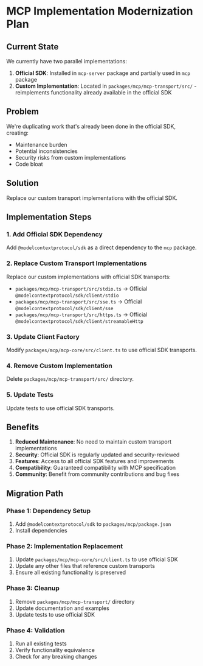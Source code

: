 # MCP Implementation Modernization Plan

## Current State
We currently have two parallel implementations:
1. **Official SDK**: Installed in `mcp-server` package and partially used in `mcp` package
2. **Custom Implementation**: Located in `packages/mcp/mcp-transport/src/` - reimplements functionality already available in the official SDK

## Problem
We're duplicating work that's already been done in the official SDK, creating:
- Maintenance burden
- Potential inconsistencies
- Security risks from custom implementations
- Code bloat

## Solution
Replace our custom transport implementations with the official SDK.

## Implementation Steps

### 1. Add Official SDK Dependency
Add `@modelcontextprotocol/sdk` as a direct dependency to the `mcp` package.

### 2. Replace Custom Transport Implementations
Replace our custom implementations with official SDK transports:
- `packages/mcp/mcp-transport/src/stdio.ts` → Official `@modelcontextprotocol/sdk/client/stdio`
- `packages/mcp/mcp-transport/src/sse.ts` → Official `@modelcontextprotocol/sdk/client/sse`
- `packages/mcp/mcp-transport/src/https.ts` → Official `@modelcontextprotocol/sdk/client/streamableHttp`

### 3. Update Client Factory
Modify `packages/mcp/mcp-core/src/client.ts` to use official SDK transports.

### 4. Remove Custom Implementation
Delete `packages/mcp/mcp-transport/src/` directory.

### 5. Update Tests
Update tests to use official SDK transports.

## Benefits
1. **Reduced Maintenance**: No need to maintain custom transport implementations
2. **Security**: Official SDK is regularly updated and security-reviewed
3. **Features**: Access to all official SDK features and improvements
4. **Compatibility**: Guaranteed compatibility with MCP specification
5. **Community**: Benefit from community contributions and bug fixes

## Migration Path

### Phase 1: Dependency Setup
1. Add `@modelcontextprotocol/sdk` to `packages/mcp/package.json`
2. Install dependencies

### Phase 2: Implementation Replacement
1. Update `packages/mcp/mcp-core/src/client.ts` to use official SDK
2. Update any other files that reference custom transports
3. Ensure all existing functionality is preserved

### Phase 3: Cleanup
1. Remove `packages/mcp/mcp-transport/` directory
2. Update documentation and examples
3. Update tests to use official SDK

### Phase 4: Validation
1. Run all existing tests
2. Verify functionality equivalence
3. Check for any breaking changes